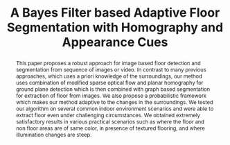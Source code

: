 ---
layout: project-page-new
title: "A Bayes Filter based Adaptive Floor Segmentation with Homography and Appearance Cues"
authors:
  - name: Suryansh Kumar∗
    sup: #
  - name: Ayush Dewan
    sup: #
  - name: K. Madhava Krishna
    sup: #
affiliations:
  - name: IIIT Hyderabad, India
    link: https://robotics.iiit.ac.in
    sup: #
permalink: publications/2012/Kumar_A-Bayes-Filter
abstract: "This paper proposes a robust approach for image based floor detection and segmentation from sequence of images or video. In contrast to many previous approaches, which uses a priori knowledge of the surroundings, our method uses combination of modified sparse optical flow and planar homography for ground plane detection which is then combined with graph based segmentation for extraction of floor from images. We also propose a probabilistic framework which makes our method adaptive to the changes in the surroundings. We tested our algorithm on several common indoor environment scenarios and were able to extract floor even under challenging circumstances. We obtained extremely satisfactory results in various practical scenarios such as where the floor and non floor areas are of same color, in presence of textured flooring, and where illumination changes are steep."
paper: https://dl.acm.org/doi/pdf/10.1145/2425333.2425387
# iframe: https://www.youtube.com/embed/jhjskX4FQwA

---